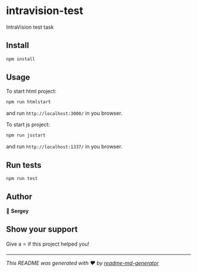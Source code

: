 # intravision-test
IntraVision test task

## Install

```sh
npm install
```

## Usage

To start html project:
```sh
npm run htmlstart
```
and run `http://localhost:3000/` in you browser.  

To start js project:
```sh
npm run jsstart
```
and run `http://localhost:1337/` in you browser.  

## Run tests

```sh
npm run test
```

## Author

👤 **Sergey**


## Show your support

Give a ⭐️ if this project helped you!


***
_This README was generated with ❤️ by [readme-md-generator](https://github.com/kefranabg/readme-md-generator)_
